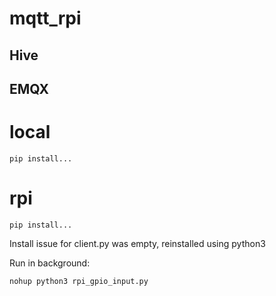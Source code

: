 # mqtt_rpi

## Hive

## EMQX

# local

`pip install...`

# rpi

`pip install...`

Install issue for client.py was empty, reinstalled using python3

Run in background:

```
nohup python3 rpi_gpio_input.py
```

